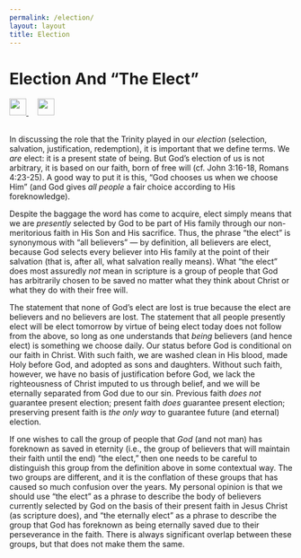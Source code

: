 ```yaml
---
permalink: /election/
layout: layout
title: Election
---
```


<div class="center">

   <h1>Election And “The Elect”</h1>
   
   <a href="https://github.com/StevenTammen/chrya/edit/master/studies/election.md" target="_blank">
     <img src="https://chrya.com/assets/images/GitHub.png" height="30" width="30">
   </a> &nbsp; &nbsp;
   
   <a href="http://prose.io/#StevenTammen/chrya/edit/master/studies/election.md" target="_blank">
     <img src="https://chrya.com/assets/images/Prose.png" height="30" width="30">
   </a>
   
</div>

<br/>

In discussing the role that the Trinity played in our *election* (selection, salvation, justification, redemption), it is important that we define terms. We *are* elect: it is a present state of being. But God’s election of us is not arbitrary, it is based on our faith, born of free will (cf. John 3:16-18, Romans 4:23-25). A good way to put it is this, “God chooses us when we choose Him” (and God gives *all people* a fair choice according to His foreknowledge).

Despite the baggage the word has come to acquire, elect simply means that we are *presently* selected by God to be part of His family through our non-meritorious faith in His Son and His sacrifice. Thus, the phrase “the elect” is synonymous with “all believers” — by definition, all believers are elect, because God selects every believer into His family at the point of their salvation (that is, after all, what salvation really means). What “the elect” does most assuredly *not* mean in scripture is a group of people that God has arbitrarily chosen to be saved no matter what they think about Christ or what they do with their free will.

The statement that none of God’s elect are lost is true because the elect are believers and no believers are lost. The statement that all people presently elect will be elect tomorrow by virtue of being elect today does not follow from the above, so long as one understands that *being* believers (and hence elect) is something we choose daily. Our status before God is conditional on our faith in Christ. With such faith, we are washed clean in His blood, made Holy before God, and adopted as sons and daughters. Without such faith, however, we have no basis of justification before God, we lack the righteousness of Christ imputed to us through belief, and we will be eternally separated from God due to our sin. Previous faith *does not* guarantee present election; present faith *does* guarantee present election; preserving present faith is *the only way* to guarantee future (and eternal) election.

If one wishes to call the group of people that *God* (and not man) has foreknown as saved in eternity (i.e., the group of believers that will maintain their faith until the end) “the elect,” then one needs to be careful to distinguish this group from the definition above in some contextual way. The two groups are different, and it is the conflation of these groups that has caused so much confusion over the years. My personal opinion is that we should use “the elect” as a phrase to describe the body of believers currently selected by God on the basis of their present faith in Jesus Christ (as scripture does), and “the eternally elect” as a phrase to describe the group that God has foreknown as being eternally saved due to their perseverance in the faith. There is always significant overlap between these groups, but that does not make them the same.
